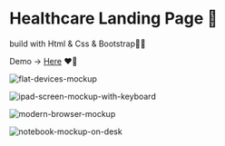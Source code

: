 # Healthcare Landing Page 🏨
build with Html & Css & Bootstrap🧑‍⚕️




Demo  →	 <a href="https://qenoo.github.io/Healthcare-Landing-Page/" target="_blank">Here</a> ❤️🏥

![flat-devices-mockup](https://user-images.githubusercontent.com/33900532/157534334-baabffeb-642a-4b20-8d22-66525633b4ec.png)

![ipad-screen-mockup-with-keyboard](https://user-images.githubusercontent.com/33900532/157534750-f7800af1-9ab3-44f5-9d2f-899558c282bc.png)


![modern-browser-mockup](https://user-images.githubusercontent.com/33900532/157534767-e9d6da44-e5c2-40b6-a1d7-45c730a0a630.png)


![notebook-mockup-on-desk](https://user-images.githubusercontent.com/33900532/157534815-5d55bc91-6cee-487f-921b-a051e881998e.png)


